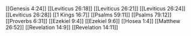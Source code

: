 [[Genesis 4:24]]
[[Leviticus 26:18]]
[[Leviticus 26:21]]
[[Leviticus 26:24]]
[[Leviticus 26:28]]
[[1 Kings 16:7]]
[[Psalms 59:11]]
[[Psalms 79:12]]
[[Proverbs 6:31]]
[[Ezekiel 9:4]]
[[Ezekiel 9:6]]
[[Hosea 1:4]]
[[Matthew 26:52]]
[[Revelation 14:9]]
[[Revelation 14:11]]

